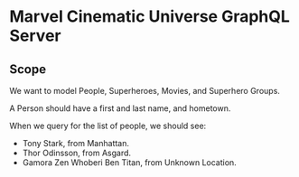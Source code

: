 # Marvel Cinematic Universe GraphQL Server

## Scope

We want to model People, Superheroes, Movies, and Superhero Groups.

A Person should have a first and last name, and hometown.

When we query for the list of people, we should see:

* Tony Stark, from Manhattan.
* Thor Odinsson, from Asgard.
* Gamora Zen Whoberi Ben Titan, from Unknown Location.
